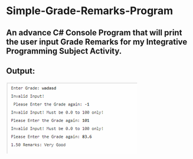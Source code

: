 # Simple-Grade-Remarks-Program
## An advance C# Console Program that will print the user input Grade Remarks for my Integrative Programming Subject Activity.

## Output:
![Directory](https://github.com/eksqtr/Simple-Grade-Remarks-Program/blob/main/output.png)
